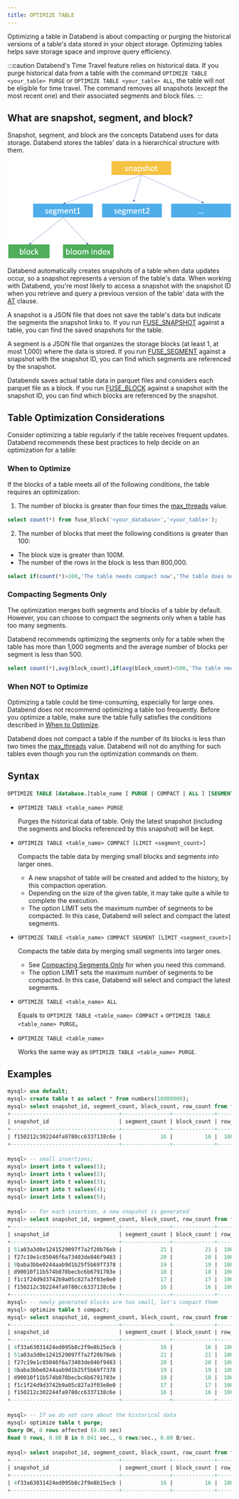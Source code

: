 ```yaml
---
title: OPTIMIZE TABLE
---
```


Optimizing a table in Databend is about compacting or purging the historical versions of a table's data stored in your object storage. Optimizing tables helps save storage space and improve query efficiency.

:::caution
Databend's Time Travel feature relies on historical data. If you purge historical data from a table with the command `OPTIMIZE TABLE <your_table> PURGE` or `OPTIMIZE TABLE <your_table> ALL`, the table will not be eligible for time travel. The command removes all snapshots (except the most recent one) and their associated segments and block files.
:::

## What are snapshot, segment, and block?

Snapshot, segment, and block are the concepts Databend uses for data storage. Databend stores the tables' data in a hierarchical structure with them.

![](../../../../../public/img/sql/storage-structure.PNG)

Databend automatically creates snapshots of a table when data updates occur, so a snapshot represents a version of the table's data. When working with Databend, you're most likely to access a snapshot with the snapshot ID when you retrieve and query a previous version of the table' data with the [AT](../../20-query-syntax/dml-at.md) clause. 

A snapshot is a JSON file that does not save the table's data but indicate the segments the snapshot links to. If you run [FUSE_SNAPSHOT](../../../20-functions/111-system-functions/fuse_snapshot.md) against a table, you can find the saved snapshots for the table. 

A segment is a JSON file that organizes the storage blocks (at least 1, at most 1,000) where the data is stored. If you run [FUSE_SEGMENT](../../../20-functions/111-system-functions/fuse_segment.md) against a snapshot with the snapshot ID, you can find which segments are referenced by the snapshot.

Databends saves actual table data in parquet files and considers each parquet file as a block. If you run [FUSE_BLOCK](../../../20-functions/111-system-functions/fuse_block.md) against a snapshot with the snapshot ID, you can find which blocks are referenced by the snapshot.

## Table Optimization Considerations

Consider optimizing a table regularly if the table receives frequent updates. Databend recommends these best practices to help decide on an optimization for a table:

### When to Optimize

If the blocks of a table meets all of the following conditions, the table requires an optimization:

1. The number of blocks is greater than four times the [max_threads](../../../30-sql/70-system-tables/system-settings.md#max_threads) value.

```sql
select count(*) from fuse_block('<your_database>','<your_table>');
```

2. The number of blocks that meet the following conditions is greater than 100:

- The block size is greater than 100M.
- The number of the rows in the block is less than 800,000.

```sql
select if(count(*)>100,'The table needs compact now','The table does not need compact now') from fuse_block('<your_database>','<your_table>') where file_size <100*1024*1024 and row_count<800000;
```

### Compacting Segments Only

The optimization merges both segments and blocks of a table by default. However, you can choose to compact the segments only when a table has too many segments. 

Databend recommends optimizing the segments only for a table when the table has more than 1,000 segments and the average number of blocks per segment is less than 500.

```sql
select count(*),avg(block_count),if(avg(block_count)<500,'The table needs segment compact now','The table does not need segment compact now') from fuse_segment('<your_database>','<your_table>');
```

### When NOT to Optimize

Optimizing a table could be time-consuming, especially for large ones. Databend does not recommend optimizing a table too frequently. Before you optimize a table, make sure the table fully satisfies the conditions described in [When to Optimize](#when-to-optimize).

Databend does not compact a table if the number of its blocks is less than two times the [max_threads](../../../30-sql/70-system-tables/system-settings.md#max_threads) value. Databend will not do anything for such tables even though you run the optimization commands on them.

## Syntax

```sql
OPTIMIZE TABLE [database.]table_name [ PURGE | COMPACT | ALL ] [SEGMENT] [LIMIT <segment_count>]
```

- `OPTIMIZE TABLE <table_name> PURGE`

    Purges the historical data of table. Only the latest snapshot (including the segments and blocks referenced by this snapshot) will be kept.
 
- `OPTIMIZE TABLE <table_name> COMPACT [LIMIT <segment_count>]`
 
    Compacts the table data by merging small blocks and segments into larger ones.
 
    - A new snapshot of table will be created and added to the history, by this compaction operation.
    - Depending on the size of the given table, it may take quite a while to complete the execution.
    - The option LIMIT sets the maximum number of segments to be compacted. In this case, Databend will select and compact the latest segments.

-  `OPTIMIZE TABLE <table_name> COMPACT SEGMENT [LIMIT <segment_count>]`

    Compacts the table data by merging small segments into larger ones.

    - See [Compacting Segments Only](#compacting-segments-only) for when you need this command.
    - The option LIMIT sets the maximum number of segments to be compacted. In this case, Databend will select and compact the latest segments.

- `OPTIMIZE TABLE <table_name> ALL`

    Equals to `OPTIMIZE TABLE <table_name> COMPACT` + `OPTIMIZE TABLE <table_name> PURGE`。

- `OPTIMIZE TABLE <table_name>`

    Works the same way as `OPTIMIZE TABLE <table_name> PURGE`.

## Examples

```sql
mysql> use default;
mysql> create table t as select * from numbers(10000000);
mysql> select snapshot_id, segment_count, block_count, row_count from fuse_snapshot('default', 't');
+----------------------------------+---------------+-------------+-----------+
| snapshot_id                      | segment_count | block_count | row_count |
+----------------------------------+---------------+-------------+-----------+
| f150212c302244fa9780cc6337138c6e |            16 |          16 |  10000000 |
+----------------------------------+---------------+-------------+-----------+

mysql> -- small insertions;
mysql> insert into t values(1);
mysql> insert into t values(2);
mysql> insert into t values(3);
mysql> insert into t values(4);
mysql> insert into t values(5);

mysql> -- for each insertion, a new snapshot is generated
mysql> select snapshot_id, segment_count, block_count, row_count from fuse_snapshot('default', 't');
+----------------------------------+---------------+-------------+-----------+
| snapshot_id                      | segment_count | block_count | row_count |
+----------------------------------+---------------+-------------+-----------+
| 51a03a3d0e1241529097f7a2f20b76eb |            21 |          21 |  10000005 |
| f27c19e1c85046f6a73403de846f9483 |            20 |          20 |  10000004 |
| 9baba3bbe0244aab9d1b25f5b69f7378 |            19 |          19 |  10000003 |
| d90010f11b574b078becbc6b6791703e |            18 |          18 |  10000002 |
| f1c1f24d9d3742b9a05c827a3f03e0e0 |            17 |          17 |  10000001 |
| f150212c302244fa9780cc6337138c6e |            16 |          16 |  10000000 |
+----------------------------------+---------------+-------------+-----------+
mysql> -- newly generated blocks are too small, let's compact them 
mysql> optimize table t compact;
mysql> select snapshot_id, segment_count, block_count, row_count from fuse_snapshot('default', 't');
+----------------------------------+---------------+-------------+-----------+
| snapshot_id                      | segment_count | block_count | row_count |
+----------------------------------+---------------+-------------+-----------+
| 4f33a63031424ed095b8c2f9e8b15ecb |            16 |          16 |  10000005 | // <- the new snapshot
| 51a03a3d0e1241529097f7a2f20b76eb |            21 |          21 |  10000005 |
| f27c19e1c85046f6a73403de846f9483 |            20 |          20 |  10000004 |
| 9baba3bbe0244aab9d1b25f5b69f7378 |            19 |          19 |  10000003 |
| d90010f11b574b078becbc6b6791703e |            18 |          18 |  10000002 |
| f1c1f24d9d3742b9a05c827a3f03e0e0 |            17 |          17 |  10000001 |
| f150212c302244fa9780cc6337138c6e |            16 |          16 |  10000000 |
+----------------------------------+---------------+-------------+-----------+

mysql> -- If we do not care about the historical data  
mysql> optimize table t purge;
Query OK, 0 rows affected (0.08 sec)
Read 0 rows, 0.00 B in 0.041 sec., 0 rows/sec., 0.00 B/sec.

mysql> select snapshot_id, segment_count, block_count, row_count from fuse_snapshot('default', 't');
+----------------------------------+---------------+-------------+-----------+
| snapshot_id                      | segment_count | block_count | row_count |
+----------------------------------+---------------+-------------+-----------+
| 4f33a63031424ed095b8c2f9e8b15ecb |            16 |          16 |  10000005 |
+----------------------------------+---------------+-------------+-----------+
```
